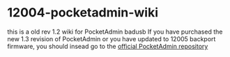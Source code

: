 # 12004-pocketadmin-wiki
this is a old rev 1.2 wiki for PocketAdmin badusb
If you have purchased the new 1.3 revision of PocketAdmin
or you have updated to 12005 backport firmware, you should
insead go to the [official PocketAdmin repository](https://github.com/krakrukra/PocketAdmin)
